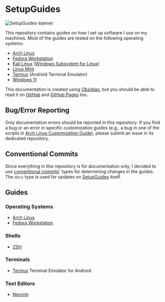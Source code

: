# SetupGuides

![SetupGuides-banner](assets/images/banner/SetupGuides-banner.png)

This repository contains guides on how I set up software I use on my machines. Most of the guides are tested on the following operating systems:

- [Arch Linux](https://archlinux.org)
- [Fedora Workstation](https://fedoraproject.org/workstation/)
- [Kali Linux](https://www.kali.org/) ([Windows Subsystem for Linux](https://apps.microsoft.com/store/detail/kali-linux/9PKR34TNCV07))
- [Linux Mint](https://linuxmint.com/)
- [Termux](https://termux.com/) (Android Terminal Emulator)
- [Windows 11](https://www.microsoft.com/en-us/windows/windows-11)

This documentation is created using [Obsidian](https://obsidian.md/), but you should be able to read it on [GitHub](https://github.com/Chris1320/SetupGuides) and [GitHub Pages](https://chris1320.github.io/SetupGuides/) too.

## Bug/Error Reporting

Only documentation errors should be reported in this repository. If you find a bug or an error in specific customization guides (e.g., a bug in one of the scripts in [Arch Linux Customization Guide](#)), please submit an issue in its dedicated repository.

## Conventional Commits

Since everything in this repository is for documentation only, I decided to use [conventional commits](https://www.conventionalcommits.org/)' types for determining changes in the guides. The `docs` type is used for updates on [SetupGuides](https://github.com/Chris1320/SetupGuides) itself.

## Guides

### Operating Systems

- [Arch Linux](https://github.com/SetupGuides/ArchLinux)
- [Fedora Workstation](Operating%20Systems/Fedora%20Workstation/Fedora%20Workstation.md)

### Shells

- [ZSH](Shells/ZSH/ZSH.md)

### Terminals

- [Termux](Terminals/Termux/Termux.md) Terminal Emulator for Android

### Text Editors

- [Neovim](https://github.com/SetupGuides/Neovim)
